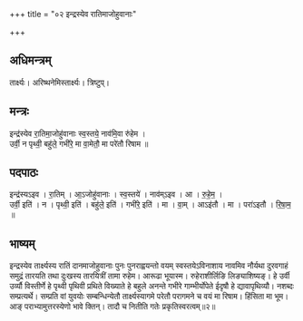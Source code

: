 +++
title = "०२ इन्द्रस्येव रातिमाजोहुवानाः"

+++
## अधिमन्त्रम्
तार्क्ष्यः। अरिष्थनेमिस्तार्क्ष्यः। त्रिष्टुप्।

## मन्त्रः
इन्द्र॑स्येव रा॒तिमा॒जोहु॑वानाः स्व॒स्तये॒ नाव॑मि॒वा रु॑हेम ।  
उर्वी॒ न पृथ्वी॒ बहु॑ले॒ गभी॑रे॒ मा वा॒मेतौ॒ मा परे॑तौ रिषाम ॥

## पदपाठः
इन्द्र॑स्यऽइव । रा॒तिम् । आ॒ऽजोहु॑वानाः । स्व॒स्तये॑ । नाव॑म्ऽइव । आ । रु॒हे॒म॒ ।  
उर्वी॒ इति॑ । न । पृथ्वी॒ इति॑ । बहु॑ले॒ इति॑ । गभी॑रे॒ इति॑ । मा । वा॒म् । आऽइ॑तौ । मा । परा॑ऽइतौ । रि॒षा॒म॒ ॥

## भाष्यम्
इन्द्रस्येव तार्क्ष्यस्य रातिं दानमाजोहुवानाः पुनः पुनराह्वयन्तो वयम् स्वस्तयेऽविनाशाय नावमिव नौर्यथा दुरवगाहं समुद्रं तारयति तथा दुःखस्य तारयित्रीं तामा रुहेम। आरूढा भूयास्म। रुहेराशीर्लिङि लिङ्याशिष्यङ्। हे उर्वी उर्व्यौ विस्तीर्णे हे पृथ्वी पृथिवी प्रथिते विख्याते हे बहुले अनन्ते गभीरे गाम्भीर्योपेते ईदृषौ हे द्यावापृथिव्यौ। नशब्दः सम्प्रत्यर्थे। सम्प्रति वां युवयोः सम्बन्धिन्येतौ तार्क्ष्यस्यागमे परेतौ परागमने च वयं मा रिषाम। हिंसिता मा भूम। आङ् पराभ्यामुत्तरस्येणो भावे क्तिन्। तादौ च नितीति गतेः प्रकृतिस्वरत्वम्॥२॥